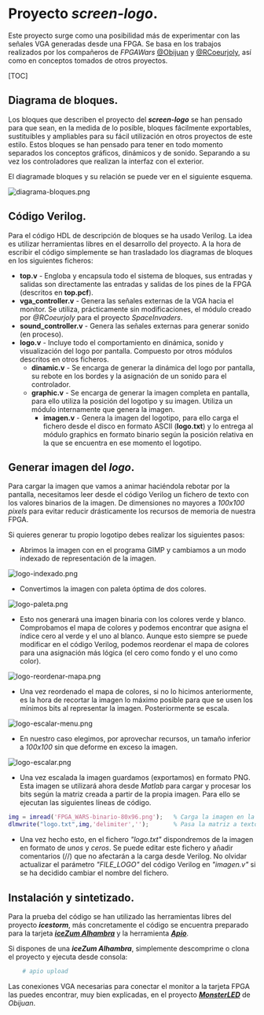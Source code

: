# Proyecto *screen-logo*.
Este proyecto surge como una posibilidad más de experimentar con las señales VGA generadas desde una FPGA. Se basa en los trabajos realizados por los compañeros de *FPGAWars* [@Obijuan](https://github.com/Obijuan) y [@RCoeurjoly](https://github.com/RCoeurjoly/Space-Invaders), así como en conceptos tomados de otros proyectos.

[TOC]

## Diagrama de bloques.
Los bloques que describen el proyecto del ***screen-logo*** se han pensado para que sean, en la medida de lo posible, bloques fácilmente exportables, sustituibles y ampliables para su fácil utilización en otros proyectos de este estilo. Estos bloques se han pensado para tener en todo momento separados los conceptos gráficos, dinámicos y de sonido. Separando a su vez los controladores que realizan la interfaz con el exterior.

El diagramade bloques y su relación se puede ver en el siguiente esquema.

![diagrama-bloques.png](images/diagrama-bloques.png)

## Código Verilog.
Para el código HDL de descripción de bloques se ha usado Verilog. La idea es utilizar herramientas libres en el desarrollo del proyecto. A la hora de escribir el código simplemente se han trasladado los diagramas de bloques en los siguientes ficheros:

- **top.v** - Engloba y encapsula todo el sistema de bloques, sus entradas y salidas son directamente las entradas y salidas de los pines de la FPGA (descritos en **top.pcf**).
- **vga_controller.v** - Genera las señales externas de la VGA hacia el monitor. Se utiliza, prácticamente sin modificaciones, el módulo creado por *@RCoeurjoly* para el proyecto *SpaceInvaders*.
- **sound_controller.v** - Genera las señales externas para generar sonido (en proceso).
- **logo.v** - Incluye todo el comportamiento en dinámica, sonido y visualización del logo por pantalla. Compuesto por otros módulos descritos en otros ficheros.
	- **dinamic.v** - Se encarga de generar la dinámica del logo por pantalla, su rebote en los bordes y la asignación de un sonido para el controlador.
	- **graphic.v** - Se encarga de generar la imagen completa en pantalla, para ello utiliza la posición del logotipo y su imagen. Utiliza un módulo internamente que genera la imagen.
		- **imagen.v** - Genera la imagen del logotipo, para ello carga el fichero desde el disco en formato ASCII (**logo.txt**) y lo entrega al módulo graphics en formato binario según la posición relativa en la que se encuentra en ese momento el logotipo.

## Generar imagen del *logo*.
Para cargar la imagen que vamos a animar haciéndola rebotar por la pantalla, necesitamos leer desde el código Verilog un fichero de texto con los valores binarios de la imagen. De dimensiones no mayores a *100x100 pixels* para evitar reducir drásticamente los recursos de memoria de nuestra FPGA.

Si quieres generar tu propio logotipo debes realizar los siguientes pasos:
- Abrimos la imagen con en el programa GIMP y cambiamos a un modo indexado de representación de la imagen.

![logo-indexado.png](images/logo-indexado.png)

- Convertimos la imagen con paleta óptima de dos colores.

![logo-paleta.png](images/logo-paleta.png)

- Esto nos generará una imagen binaria con los colores verde y blanco. Comprobamos el mapa de colores y podemos encontrar que asigna el índice cero al verde y el uno al blanco. Aunque esto siempre se puede modificar en el código Verilog, podemos reordenar el mapa de colores para una asignación más lógica (el cero como fondo y el uno como color).

![logo-reordenar-mapa.png](images/logo-reordenar-mapa.png)

- Una vez reordenado el mapa de colores, si no lo hicimos anteriormente, es la hora de recortar la imagen lo máximo posible para que se usen los mínimos bits al representar la imagen. Posteriormente se escala.

![logo-escalar-menu.png](images/logo-escalar-menu.png)

- En nuestro caso elegimos, por aprovechar recursos, un tamaño inferior a *100x100* sin que deforme en exceso la imagen.

![logo-escalar.png](images/logo-escalar.png)

- Una vez escalada la imagen guardamos (exportamos) en formato PNG. Esta imagen se utilizará ahora desde *Matlab* para cargar y procesar los bits según la matriz creada a partir de la propia imagen. Para ello se ejecutan las siguientes líneas de código.

```matlab
img = imread('FPGA_WARS-binario-80x96.png');   % Carga la imagen en la matriz 'img'.
dlmwrite("logo.txt",img,'delimiter','');       % Pasa la matriz a texto.
```
- Una vez hecho esto, en el fichero *"logo.txt"* dispondremos de la imagen en formato de *unos* y *ceros*. Se puede editar este fichero y añadir comentarios (//) que no afectarán a la carga desde Verilog. No olvidar actualizar el parámetro *"FILE_LOGO"* del código Verilog en *"imagen.v"* si se ha decidido cambiar el nombre del fichero.

## Instalación y sintetizado.
Para la prueba del código se han utilizado las herramientas libres del proyecto ***icestorm***, más concretamente el código se encuentra preparado para la tarjeta [***iceZum Alhambra***](https://github.com/FPGAwars/icezum/wiki) y la herramienta [***Apio***](http://apiodoc.readthedocs.io/en/stable/).

Si dispones de una ***iceZum Alhambra***, simplemente descomprime o clona el proyecto y ejecuta desde consola:

```bash
	# apio upload
```

Las conexiones VGA necesarias para conectar el monitor a la tarjeta FPGA las puedes encontrar, muy bien explicadas, en el proyecto [***MonsterLED***](https://github.com/Obijuan/MonsterLED/wiki) de *Obijuan*.

